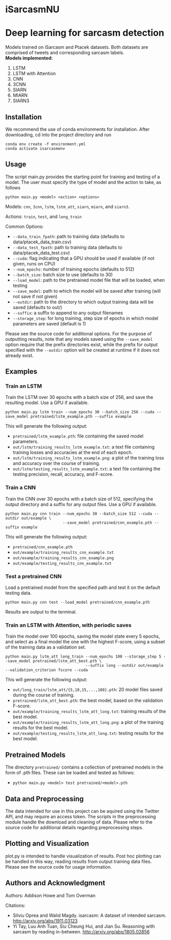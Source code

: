 # iSarcasmNU
<h1>Deep learning for sarcasm detection</h1>
Models trained on iSarcasm and Ptacek datasets. Both datasets are comprised of tweets and corresponding sarcasm labels.
<br>
<b>Models implemented:</b>
<ol>
  <li>LSTM</li>
  <li>LSTM with Attention</li>
  <li>CNN</li>
  <li>3CNN</li>
  <li>SIARN</li>
  <li>MIARN</li>
  <li>SIARN3</li>
</ol>

## Installation
We recommend the use of conda environments for installation. After downloading, cd into the project directory and run

```
conda env create -f environment.yml
conda activate isarcasmenv
```

## Usage
The script main.py provides the starting point for training and testing of a model. The user must specify the type of model and the action to take, as follows

```
python main.py <model> <action> <options>
```

Models: ```cnn```, ```3cnn```, ```lstm```, ```lstm_att```, ```siarn```, ```miarn```, and ```siarn3```.

Actions: ```train```, ```test```, and ```long_train```

Common Options:
  - ```--data_train_fpath```: path to training data (defaults to data/ptacek_data_train.csv)
  - ```--data_test_fpath```: path to training data (defaults to data/ptacek_data_test.csv)
  - ```--cuda```: flag indicating that a GPU should be used if available (if not given, runs on CPU)
  - ```--num_epochs```: number of training epochs (defaults to 512)
  - ```--batch_size```: batch size to use (defaults to 30)
  - ```--load_model```: path to the pretrained model file that will be loaded, when testing
  - ```--save_model```: path to which the model will be saved after training (will not save if not given)
  - ```--outdir```: path to the directory to which output training data will be saved (defaults to out/<model>)
  - ```--suffix```: a suffix to append to any output filenames
  - ```--storage_step```: for long training, step size of epochs in which model parameters are saved (default is 1)

Please see the source code for additional options. For the purpose of outputting results, note that any models saved using the ```--save_model``` option require that the prefix directories exist, while the prefix for output specified with the ```--outdir``` option will be created at runtime if it does not already exist. 

## Examples

### Train an LSTM
  
  Train the LSTM over 30 epochs with a batch size of 256, and save the resulting model. Use a GPU if available.

```
python main.py lstm train --num_epochs 30 --batch_size 256 --cuda --save_model pretrained/lstm_example.pth --suffix example
```

This will generate the following output:

  - ```pretrained/lstm_example.pth```: file containing the saved model parameters.
  - ```out/lstm/training_results_lstm_example.txt```: a text file containing training losses and accuracies at the end of each epoch.
  - ```out/lstm/training_results_lstm_example.png```: a plot of the training loss and accuracy over the course of training.
  - ```out/lstm/testing_results_lstm_example.txt```: a text file containing the testing precision, recall, accuracy, and F-score.

### Train a CNN
  
  Train the CNN over 30 epochs with a batch size of 512, specifying the output directory and a suffix for any output files. Use a GPU if available.

```
python main.py cnn train --num_epochs 30 --batch_size 512 --cuda --outdir out/example \
                         --save_model pretrained/cnn_example.pth --suffix example
```

This will generate the following output:
  
  - ```pretrained/cnn_example.pth```
  - ```out/example/training_results_cnn_example.txt```
  - ```out/example/training_results_cnn_example.png```
  - ```out/example/testing_results_cnn_example.txt```

### Test a pretrained CNN
  
  Load a pretrained model from the specified path and test it on the default testing data.

```
python main.py cnn test --load_model pretrained/cnn_example.pth
```

Results are output to the terminal.
  
### Train an LSTM with Attention, with periodic saves

  Train the model over 100 epochs, saving the model state every 5 epochs, and select as a final model the one with the highest F-score, using a subset of the training data as a validation set.
  
```
python main.py lstm_att long_train --num_epochs 100 --storage_step 5 --save_model pretrained/lstm_att_best.pth \
                                   --suffix long --outdir out/example --validation_criterion fscore --cuda
```

This will generate the following output:

- ```out/long_train/lstm_att/{5,10,15,...,100}.pth```: 20 model files saved during the course of training.
- ```pretrained/lstm_att_best.pth```: the best model, based on the validation F-score.
- ```out/example/training_results_lstm_att_long.txt```: training results of the best model.
- ```out/example/training_results_lstm_att_long.png```: a plot of the training results for the best model.
- ```out/example/testing_results_lstm_att_long.txt```: testing results for the best model.

## Pretrained Models

The directory ```pretrained/``` contains a collection of pretrained models in the form of .pth files. These can be loaded and tested as follows:
  
  - ```python main.py <model> test pretrained/<model>.pth```

## Data and Preprocessing

The data intended for use in this project can be aquired using the Twitter API, and may require an access token. The scripts in the preprocessing module handle the download and cleaning of data. Please refer to the source code for additional details regarding preprocessing steps.

## Plotting and Visualization

plot.py is intended to handle visualization of results. Post hoc plotting can be handled in this way, reading results from output training data files. Please see the source code for usage information.

## Authors and Acknowledgment
  Authors: Addison Howe and Tom Overman
  
  Citations:
  - Silviu Oprea and Walid Magdy. isarcasm: A dataset of intended sarcasm. http://arxiv.org/abs/1911.03123
  - Yi Tay, Luu Anh Tuan, Siu Cheung Hui, and Jian Su. Reasoning with sarcasm by reading in-between. http://arxiv.org/abs/1805.02856
  

  

